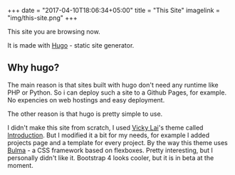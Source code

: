 +++
date = "2017-04-10T18:06:34+05:00"
title = "This Site"
imagelink = "img/this-site.png"
+++

This site you are browsing now.

It is made with [Hugo](https://gohugo.io/) - static site generator.

## Why hugo?

The main reason is that sites built with hugo don't need any runtime like PHP or Python. So i can deploy such a site to a Github Pages, for example. No expencies on web hostings and easy deployment.

The other reason is that hugo is pretty simple to use. 

I didn't make this site from scratch, I used [Vicky Lai](https://vickylai.com)'s theme called [Introduction](https://github.com/vickylaixy/hugo-theme-introduction). But I modified it a bit for my needs, for example I added projects page and a template for every project. By the way this theme uses [Bulma](http://bulma.io/) - a CSS framework based on flexboxes. Pretty interesting, but I personally didn't like it. Bootstrap 4 looks cooler, but it is in beta at the moment.